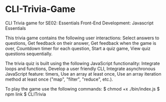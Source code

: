 # CLI-Trivia-Game
CLI Trivia game for SE02: Essentials Front-End Development: Javascript Essentials

This trivia game contains the following user interactions:
Select answers to questions,
Get feedback on their answer,
Get feedback when the game is over,
Countdown timer for each question,
Start a quiz game,
View quiz questions sequentially.

The trivia quiz is built using the following JavaScript functionality:
Integrate loops and functions,
Develop a user friendly CLI,
Integrate asynchronous JavaScript feature: timers,
Use an array at least once,
Use an array iteration method at least once ("map", "filter", "reduce", etc.).

To play the game use the following commands:
$ chmod +x ./bin/index.js
$ npm link
$ CLITrivia

